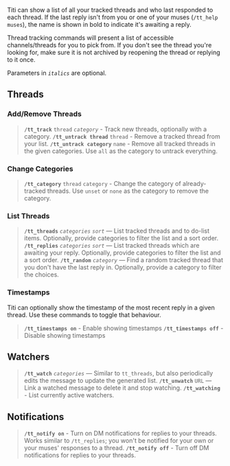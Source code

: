 Titi can show a list of all your tracked threads and who last responded to each thread. If the last reply isn't from you or one of your muses (`/tt_help muses`), the name is shown in bold to indicate it's awaiting a reply.

Thread tracking commands will present a list of accessible channels/threads for you to pick from. If you don't see the thread you're looking for, make sure it is not archived by reopening the thread or replying to it once.

Parameters in _`italics`_ are optional.

## Threads

### Add/Remove Threads

> **`/tt_track`** `thread` _`category`_ - Track new threads, optionally with a category.
> **`/tt_untrack thread`** `thread` - Remove a tracked thread from your list.
> **`/tt_untrack category`** `name` - Remove all tracked threads in the given categories. Use `all` as the category to untrack everything.

### Change Categories

> **`/tt_category`** `thread` `category` - Change the category of already-tracked threads. Use `unset` or `none` as the category to remove the category.

### List Threads

> **`/tt_threads`** _`categories`_ _`sort`_ — List tracked threads and to do-list items. Optionally, provide categories to filter the list and a sort order.
> **`/tt_replies`** _`categories`_ _`sort`_ — List tracked threads which are awaiting your reply. Optionally, provide categories to filter the list and a sort order.
> **`/tt_random`** _`category`_ — Find a random tracked thread that you don't have the last reply in. Optionally, provide a category to filter the choices.

### Timestamps

Titi can optionally show the timestamp of the most recent reply in a given thread. Use these commands to toggle that behaviour.

> **`/tt_timestamps on`** - Enable showing timestamps
> **`/tt_timestamps off`** - Disable showing timestamps

## Watchers

> **`/tt_watch`** _`categories`_ — Similar to `tt_threads`, but also periodically edits the message to update the generated list.
> **`/tt_unwatch`** `URL` — Link a watched message to delete it and stop watching.
> **`/tt_watching`** - List currently active watchers.

## Notifications

> **`/tt_notify on`** - Turn on DM notifications for replies to your threads. Works similar to `/tt_replies`; you won't be notified for your own or your muses' responses to a thread.
> **`/tt_notify off`** - Turn off DM notifications for replies to your threads.
